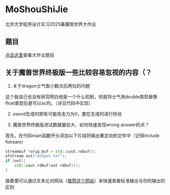 # MoShouShiJie
北京大学程序设计实习2025春魔兽世界大作业
## 题目
[点击这里](http://cxsjsx.openjudge.cn/hw202515/A/)查看大作业题目
## 关于魔兽世界终极版一些比较容易忽视的内容（？

1. 关于dragon士气取小数点后两位的问题

这个我自己也没有研究明白他是一个什么机制，但是将士气用double类型替换float类型后是可以ac的。（详见代码中实现）

2. sword生成时即有可能攻击力为0，要在生成时进行检验

3. 魔兽世界终极版测试数据量较大，如何快速发现wrong answer的点？

首先，在代码main函数开头添加以下片段将输出重定向到文件中（记得include fstream）
```c++
streambuf *orig_buf = std::cout.rdbuf();
ofstream out("output.txt");
if (out){
	std::cout.rdbuf(out.rdbuf());
}
```

接着便可以通过文本比对网站（[推荐这个网站](https://www.qianbo.com.cn/Tool/File-Difference/)）来快速查看标准输出与你的输出的区别
